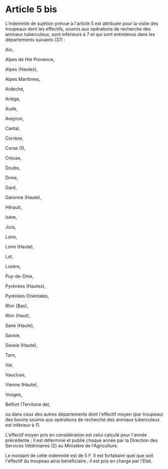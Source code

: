# Article 5 bis

L'indemnité de sujétion prévue à l'article 5 est attribuée pour la visite des troupeaux dont les effectifs, soumis aux opérations de recherche des animaux tuberculeux, sont inférieurs à 7 et qui sont entretenus dans les départements suivants (37) :

Ain,

Alpes de Hte Provence,

Alpes (Hautes),

Alpes Maritimes,

Ardeche,

Ariège,

Aude,

Aveyron,

Cantal,

Corrèze,

Corse (1),

Creuse,

Doubs,

Dr<CB>me,

Gard,

Garonne (Haute),

Hérault,

Isère,

Jura,

Loire,

Loire (Haute),

Lot,

Lozère,

Puy-de-D<CB>me,

Pyrénées (Hautes),

Pyrénées Orientales,

Rhin (Bas),

Rhin (Haut),

Sa<CB>ne (Haute),

Savoie,

Savoie (Haute),

Tarn,

Var,

Vaucluse,

Vienne (Haute),

Vosges,

Belfort (Territoire de),

ou dans ceux des autres départements dont l'effectif moyen (par troupeau) des bovins soumis aux opérations de recherche des animaux tuberculeux est inférieur à 11.

L'effectif moyen pris en considération est celui calculé pour l'année précédente ; il est déterminé et publié chaque année par la Direction des Services Vétérinaires (2) au Ministère de l'Agriculture.

Le montant de cette indemnité est de 5 F. Il est forfaitaire quel que soit l'effectif du troupeau ainsi bénéficiaire ; il est pris en charge par l'Etat.
